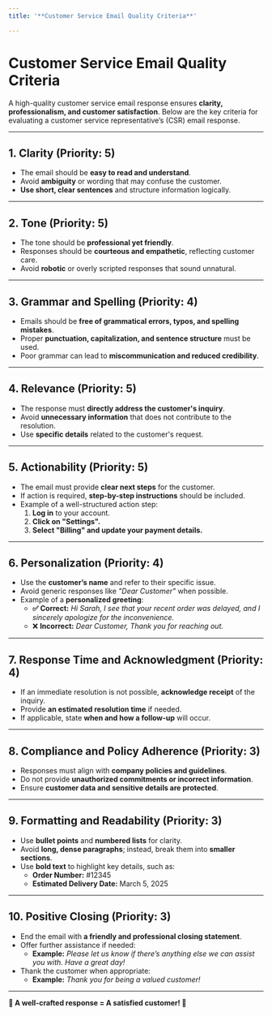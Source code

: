 ```yaml
---
title: '**Customer Service Email Quality Criteria**'

---
```


# **Customer Service Email Quality Criteria**

A high-quality customer service email response ensures **clarity, professionalism, and customer satisfaction**. Below are the key criteria for evaluating a customer service representative’s (CSR) email response.

---

## **1. Clarity (Priority: 5)**
- The email should be **easy to read and understand**.
- Avoid **ambiguity** or wording that may confuse the customer.
- **Use short, clear sentences** and structure information logically.

---

## **2. Tone (Priority: 5)**
- The tone should be **professional yet friendly**.
- Responses should be **courteous and empathetic**, reflecting customer care.
- Avoid **robotic** or overly scripted responses that sound unnatural.

---

## **3. Grammar and Spelling (Priority: 4)**
- Emails should be **free of grammatical errors, typos, and spelling mistakes**.
- Proper **punctuation, capitalization, and sentence structure** must be used.
- Poor grammar can lead to **miscommunication and reduced credibility**.

---

## **4. Relevance (Priority: 5)**
- The response must **directly address the customer's inquiry**.
- Avoid **unnecessary information** that does not contribute to the resolution.
- Use **specific details** related to the customer's request.

---

## **5. Actionability (Priority: 5)**
- The email must provide **clear next steps** for the customer.
- If action is required, **step-by-step instructions** should be included.
- Example of a well-structured action step:
  1. **Log in** to your account.
  2. **Click on "Settings".**
  3. **Select "Billing" and update your payment details.**

---

## **6. Personalization (Priority: 4)**
- Use the **customer’s name** and refer to their specific issue.
- Avoid generic responses like *"Dear Customer"* when possible.
- Example of a **personalized greeting**:
  - **✅ Correct:** *Hi Sarah, I see that your recent order was delayed, and I sincerely apologize for the inconvenience.*
  - ❌ **Incorrect:** *Dear Customer, Thank you for reaching out.*

---

## **7. Response Time and Acknowledgment (Priority: 4)**
- If an immediate resolution is not possible, **acknowledge receipt** of the inquiry.
- Provide **an estimated resolution time** if needed.
- If applicable, state **when and how a follow-up** will occur.

---

## **8. Compliance and Policy Adherence (Priority: 3)**
- Responses must align with **company policies and guidelines**.
- Do not provide **unauthorized commitments or incorrect information**.
- Ensure **customer data and sensitive details are protected**.

---

## **9. Formatting and Readability (Priority: 3)**
- Use **bullet points** and **numbered lists** for clarity.
- Avoid **long, dense paragraphs**; instead, break them into **smaller sections**.
- Use **bold text** to highlight key details, such as:
  - **Order Number:** #12345
  - **Estimated Delivery Date:** March 5, 2025

---

## **10. Positive Closing (Priority: 3)**
- End the email with **a friendly and professional closing statement**.
- Offer further assistance if needed:
  - **Example:** *Please let us know if there’s anything else we can assist you with. Have a great day!*
- Thank the customer when appropriate:
  - **Example:** *Thank you for being a valued customer!*

---


**📌 A well-crafted response = A satisfied customer! 🚀**
